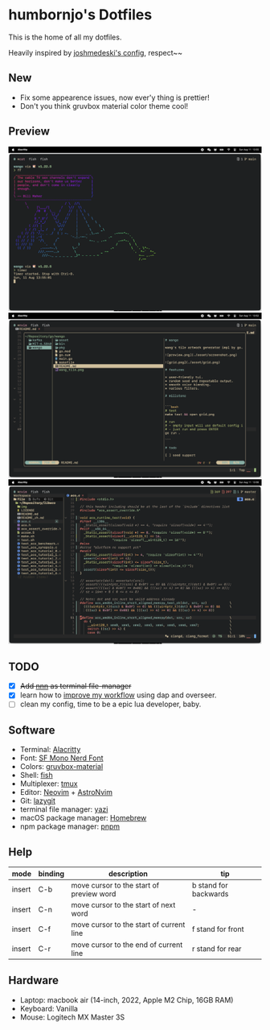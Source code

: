 # humbornjo's Dotfiles

This is the home of all my dotfiles. 

Heavily inspired by [joshmedeski's config](https://github.com/joshmedeski/dotfiles), respect~~

## New
- Fix some appearence issues, now ever'y thing is prettier!
- Don't you think gruvbox material color theme cool!

## Preview
![](./asset/exa.png)
![](./asset/lore.png)
![](./asset/nvim.png)

## TODO
- [x] ~~Add [nnn](https://github.com/jarun/nnn) as terminal file-manager~~
- [x] learn how to [improve my workflow](https://www.reddit.com/r/neovim/comments/w8n831/use_overseernvim_to_run_commands_on_save/) using dap and overseer.
- [ ] clean my config, time to be a epic lua developer, baby.

## Software

- Terminal: [Alacritty](https://alacritty.org)
- Font: [SF Mono Nerd Font](https://github.com/humbornjo/SF-Mono-Nerd-Font)
- Colors: [gruvbox-material](https://github.com/f4z3r/gruvbox-material.nvim)
- Shell: [fish](https://fishshell.com)
- Multiplexer: [tmux](https://github.com/tmux/tmux/wiki)
- Editor: [Neovim](https://neovim.io) + [AstroNvim](https://astronvim.com/)
- Git: [lazygit](https://github.com/jesseduffield/lazygit)
- terminal file manager: [yazi](https://github.com/sxyazi/yazi)
- macOS package manager: [Homebrew](https://brew.sh)
- npm package manager: [pnpm](https://pnpm.io/)

## Help

| mode   | binding | description                              | tip                   |
|--------|---------|------------------------------------------|-----------------------|
| insert | C-b     | move cursor to the start of preview word | b stand for backwards |
| insert | C-n     | move cursor to the start of next word    | -                     |
| insert | C-f     | move cursor to the start of current line | f stand for front     |
| insert | C-r     | move cursor to the end of current line   | r stand for rear      |

## Hardware

- Laptop: macbook air (14-inch, 2022, Apple M2 Chip, 16GB RAM)
- Keyboard: Vanilla
- Mouse: Logitech MX Master 3S
